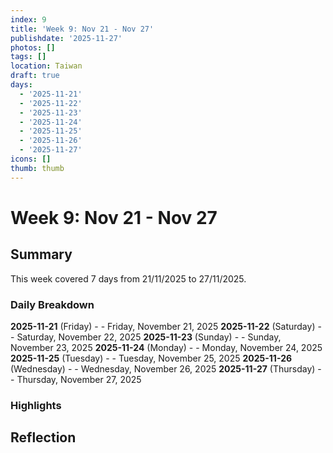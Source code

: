 ```yaml
---
index: 9
title: 'Week 9: Nov 21 - Nov 27'
publishdate: '2025-11-27'
photos: []
tags: []
location: Taiwan
draft: true
days:
  - '2025-11-21'
  - '2025-11-22'
  - '2025-11-23'
  - '2025-11-24'
  - '2025-11-25'
  - '2025-11-26'
  - '2025-11-27'
icons: []
thumb: thumb
---
```

# Week 9: Nov 21 - Nov 27

## Summary

This week covered 7 days from 21/11/2025 to 27/11/2025.

### Daily Breakdown

**2025-11-21** (Friday) -  - Friday, November 21, 2025
**2025-11-22** (Saturday) -  - Saturday, November 22, 2025
**2025-11-23** (Sunday) -  - Sunday, November 23, 2025
**2025-11-24** (Monday) -  - Monday, November 24, 2025
**2025-11-25** (Tuesday) -  - Tuesday, November 25, 2025
**2025-11-26** (Wednesday) -  - Wednesday, November 26, 2025
**2025-11-27** (Thursday) -  - Thursday, November 27, 2025

### Highlights

<!-- Add weekly highlights here -->

## Reflection

<!-- Add weekly reflection here -->
